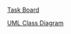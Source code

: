 [Task Board](https://github.com/users/nengler1/projects/4)

[UML Class Diagram](https://lucid.app/lucidchart/fabc4774-7224-431f-b6d7-fbe7621cd857/edit?viewport_loc=-884%2C-811%2C2993%2C1626%2CHWEp-vi-RSFO&invitationId=inv_6de3eddf-2740-46c5-b81e-72504d481fac)
